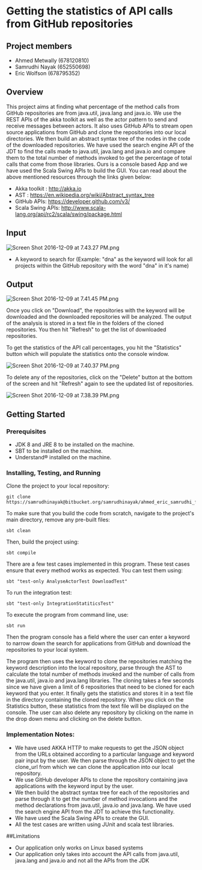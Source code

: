 #  Getting the statistics of API calls from GitHub repositories

## Project members
  * Ahmed Metwally (678120810)
  * Samrudhi Nayak (652550698)
  * Eric Wolfson (678795352)

## Overview

This project aims at finding what percentage of the method calls from GitHub repositories are from java.util, java.lang and java.io. We use the REST APIs of the akka toolkit as well as the actor pattern to send and receive messages between actors. It also uses GitHub APIs to stream open source applications from GitHub and clone the repositories into our local directories. We then build an abstract syntax tree of the nodes in the code of the downloaded repositories. We have used the search engine API of the JDT to find the calls made to java.util, java.lang and java.io and compare them to the total number of methods invoked to get the percentage of total calls that come from those libraries. Ours is a console based App and we have used the Scala Swing APIs to build the GUI. You can read about the above mentioned resources through the links given below:

* Akka toolkit : http://akka.io
* AST : https://en.wikipedia.org/wiki/Abstract_syntax_tree
* GitHub APIs: https://developer.github.com/v3/
* Scala Swing APIs: http://www.scala-lang.org/api/rc2/scala/swing/package.html


## Input

![Screen Shot 2016-12-09 at 7.43.27 PM.png](https://bitbucket.org/repo/d4KoKE/images/650682917-Screen%20Shot%202016-12-09%20at%207.43.27%20PM.png)

* A keyword to search for (Example: "dna" as the keyword will look for all projects within the GitHub repository with the word "dna" in it's name)

## Output


![Screen Shot 2016-12-09 at 7.41.45 PM.png](https://bitbucket.org/repo/d4KoKE/images/668222172-Screen%20Shot%202016-12-09%20at%207.41.45%20PM.png)

Once you click on "Download", the repositories with the keyword will be downloaded and the downloaded repositories will be analyzed. The output of the analysis is stored in a text file in the folders of the cloned repositories. You then hit "Refresh" to get the list of downloaded repositories.

To get the statistics of the API call percentages, you hit the "Statistics" button which will populate the statistics onto the console window.

![Screen Shot 2016-12-09 at 7.40.37 PM.png](https://bitbucket.org/repo/d4KoKE/images/1374806429-Screen%20Shot%202016-12-09%20at%207.40.37%20PM.png)

To delete any of the repositories, click on the "Delete" button at the bottom of the screen and hit "Refresh" again to see the updated list of repositories.

![Screen Shot 2016-12-09 at 7.38.39 PM.png](https://bitbucket.org/repo/d4KoKE/images/1326204813-Screen%20Shot%202016-12-09%20at%207.38.39%20PM.png)


## Getting Started

### Prerequisites
* JDK 8 and JRE 8 to be installed on the machine.
* SBT to be installed on the machine.
* Understand® installed on the machine.


### Installing, Testing, and Running

Clone the project to your local repository:
```
git clone 
https://samrudhinayak@bitbucket.org/samrudhinayak/ahmed_eric_samrudhi_fp.git
```
 

To make sure that you build the code from scratch, navigate to the project's main directory, remove any pre-built files:
```
sbt clean
```


Then, build the project using: 
```
sbt compile
```


There are a few test cases implemented in this program. These test cases ensure that every method works as expected. You can test them using:
```
sbt "test-only AnalyseActorTest DownloadTest"
```

To run the integration test:
```
sbt "test-only IntegrationStatiticsTest"
```


To execute the program from command line, use:
```
sbt run
```


Then the program console has a field where the user can enter a keyword to narrow down the search for applications from GitHub and download the repositories to your local system.



The program then uses the keyword to clone the repositories matching the keyword description into the local repository, parse through the AST to calculate the total number of methods invoked and the number of calls from the java.util, java.io and java.lang libraries. The cloning takes a few seconds since we have given a limit of 6 repositories that need to be cloned for each keyword that you enter. It finally gets the statistics and stores it in a text file in the directory containing the cloned repository. When you click on the Statistics button, these statistics from the text file will be displayed on the console. The user can also delete any repository by clicking on the name in the drop down menu and clicking on the delete button.


### Implementation Notes:

* We have used AKKA HTTP to make requests to get the JSON object from the URLs obtained according to a particular language and keyword pair input by the user. We then parse through the JSON object to get the clone_url from which we can clone the application into our local repository.
* We use GitHub developer APIs to clone the repository containing java applications with the keyword input by the user.
* We then build the abstract syntax tree for each of the repositories and parse through it to get the number of method invocations and the method declarations from java.util, java.io and java.lang. We have used the search engine API from the JDT to achieve this functionality.
* We have used the Scala Swing APIs to create the GUI.
* All the test cases are written using JUnit and scala test libraries.

##Limitations

* Our application only works on Linux based systems
* Our application only takes into account the API calls from java.util, java.lang and java.io and not all the APIs from the JDK